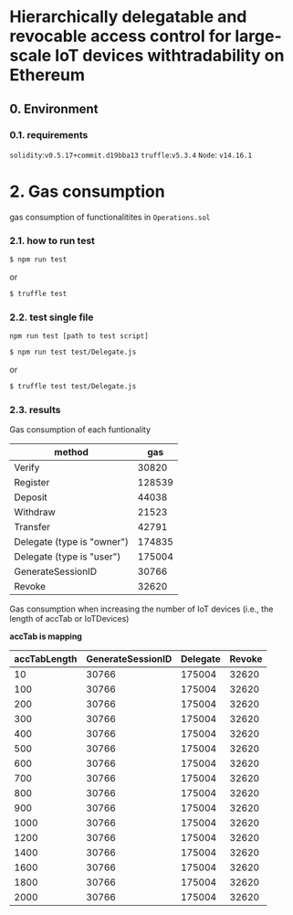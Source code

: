 # Hierarchically delegatable and revocable access control for large-scale IoT devices withtradability on Ethereum



## 0. Environment

### 0.1. requirements

`solidity`:`v0.5.17+commit.d19bba13`
`truffle`:`v5.3.4`
`Node`: `v14.16.1`

# 2. Gas consumption

 gas consumption of functionalitites in `Operations.sol`

### 2.1. how to run test
```bash
$ npm run test
```
or
```bash
$ truffle test
```
### 2.2. test single file

 `npm run test [path to test script]` 

```bash
$ npm run test test/Delegate.js
```
or
```bash
$ truffle test test/Delegate.js
```

### 2.3. results

Gas consumption of each funtionality

| method                     | gas      |
| -------------------------- | -------- |
| Verify                     |  30820   |
| Register                   |  128539  |
| Deposit                    |  44038   |
| Withdraw                   |  21523   |
| Transfer                   |  42791   |
| Delegate (type is "owner") |  174835 |
| Delegate (type is "user")  |  175004 |
| GenerateSessionID          |  30766   |
| Revoke                     |  32620   |


Gas consumption when increasing the number of IoT devices (i.e., the length of accTab or IoTDevices)

**accTab is mapping**

| accTabLength        | GenerateSessionID | Delegate | Revoke |
| ------------------- | ----------------- | -------- | ------ |
|10                   |     30766         | 175004  | 32620  | 
|100                  |     30766         | 175004  | 32620  | 
|200                  |     30766         | 175004  | 32620  | 
|300                  |     30766         | 175004  | 32620  | 
|400                  |     30766         | 175004  | 32620  |
|500                  |     30766         | 175004  | 32620  |
|600                  |     30766         | 175004  | 32620  |
|700                  |     30766         | 175004  | 32620  |
|800                  |     30766         | 175004  | 32620  |
|900                  |     30766         | 175004  | 32620  |
|1000                 |      30766        | 175004  | 32620  |
|1200                 |      30766        | 175004  | 32620  |
|1400                 |      30766        | 175004  | 32620  |
|1600                 |      30766        | 175004  | 32620  |
|1800                 |      30766        | 175004  | 32620  |
|2000                 |      30766        | 175004  | 32620  |